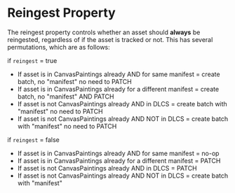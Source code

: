 # Reingest Property


The reingest property controls whether an asset should **always** be reingested, regardless of if the asset is tracked or not.  This has several permutations, which are as follows: 

if `reingest` = true
* If asset is in CanvasPaintings already AND for same manifest = create batch, no "manifest" no need to PATCH
* If asset is in CanvasPaintings already for a different manifest = create batch, no "manifest" AND PATCH
* If asset is not CanvasPaintings already AND in DLCS = create batch with "manifest" no need to PATCH
* If asset is not CanvasPaintings already AND NOT in DLCS = create batch with "manifest" no need to PATCH
       
if `reingest` = false
* If asset is in CanvasPaintings already AND for same manifest = no-op
* If asset is in CanvasPaintings already for a different manifest = PATCH
* If asset is not CanvasPaintings already AND in DLCS = PATCH
* If asset is not CanvasPaintings already AND NOT in DLCS = create batch with "manifest"